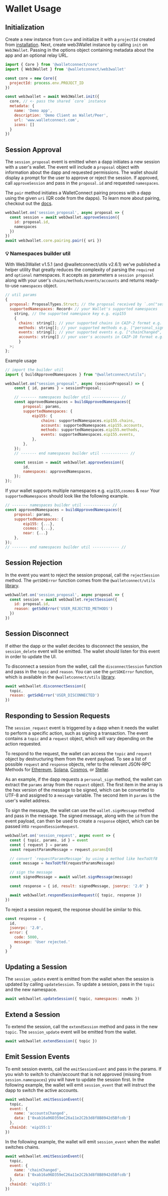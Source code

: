 # Wallet Usage

## Initialization

Create a new instance from `Core` and initialize it with a `projectId` created from [installation](./installation.md). Next, create web3Wallet instance by calling `init` on `Web3Wallet`. Passing in the options object containing metadata about the app and an optional relay URL.

```javascript
import { Core } from '@walletconnect/core'
import { Web3Wallet } from '@walletconnect/web3wallet'

const core = new Core({
  projectId: process.env.PROJECT_ID
})

const web3wallet = await Web3Wallet.init({
  core, // <- pass the shared `core` instance
  metadata: {
    name: 'Demo app',
    description: 'Demo Client as Wallet/Peer',
    url: 'www.walletconnect.com',
    icons: []
  }
})
```

## Session Approval

The `session_proposal` event is emitted when a dapp initiates a new session with a user's wallet. The event will include a `proposal` object with information about the dapp and requested permissions. The wallet should display a prompt for the user to approve or reject the session. If approved, call `approveSession` and pass in the `proposal.id` and requested `namespaces`.

The `pair` method initiates a WalletConnect pairing process with a dapp using the given `uri` (QR code from the dapps). To learn more about pairing, checkout out the [docs](../core/pairing-api.md).

```javascript
web3wallet.on('session_proposal', async proposal => {
  const session = await web3wallet.approveSession({
    id: proposal.id,
    namespaces
  })
})
await web3wallet.core.pairing.pair({ uri })
```
### 💡 Namespaces builder util
With Web3Wallet v1.5.1 (and @walletconnect/utils v2.6.1) we've published a helper utility that greatly reduces the complexity of parsing the `required` and `optional` namespaces. It accepts as parameters a `session proposal` along with your user's `chains/methods/events/accounts` and returns ready-to-use `namespaces` object.
```javascript
// util params
{
  proposal: ProposalTypes.Struct; // the proposal received by `.on("session_proposal")`
  supportedNamespaces: Record< // your Wallet's supported namespaces
    string, // the supported namespace key e.g. eip155
    { 
      chains: string[]; // your supported chains in CAIP-2 format e.g. ["eip155:1", "eip155:2", ...]
      methods: string[]; // your supported methods e.g. ["personal_sign", "eth_sendTransaction"]
      events: string[]; // your supported events e.g. ["chainChanged", "accountsChanged"]
      accounts: string[] // your user's accounts in CAIP-10 format e.g. ["eip155:1:0x453d506b1543dcA64f57Ce6e7Bb048466e85e228"]
      }
  >;
};
```
Example usage
```javascript
// import the builder util
import { buildApprovedNamespaces } from "@walletconnect/utils";

web3wallet.on("session_proposal", async (sessionProposal) => {
    const { id, params } = sessionProposal;

    // ------- namespaces builder util ------------ //
    const approvedNamespaces = buildApprovedNamespaces({
        proposal: params,
        supportedNamespaces: {
            eip155: {
                chains: supportedNamespaces.eip155.chains,
                accounts: supportedNamespaces.eip155.accounts,
                methods: supportedNamespaces.eip155.methods,
                events: supportedNamespaces.eip155.events,
            },
        },
    });
    // ------- end namespaces builder util ------------ //

    const session = await web3wallet.approveSession({
        id,
        namespaces: approvedNamespaces,
    });
});
```
If your wallet supports multiple namespaces e.g. `eip155`,`cosmos` & `near`
Your `supportedNamespaces` should look like the following example.
```javascript
// ------- namespaces builder util ------------ //
const approvedNamespaces = buildApprovedNamespaces({
    proposal: params,
    supportedNamespaces: {
        eip155: {...}, 
        cosmos: {...},
        near: {...}
    },
});
// ------- end namespaces builder util ------------ //
``` 

## Session Rejection

In the event you want to reject the session proposal, call the `rejectSession` method. The `getSDKError` function comes from the `@walletconnect/utils` [library](https://github.com/WalletConnect/walletconnect-monorepo/tree/v2.0/packages/utils).

```javascript
web3wallet.on('session_proposal', async proposal => {
  const session = await web3wallet.rejectSession({
    id: proposal.id,
    reason: getSdkError('USER_REJECTED_METHODS')
  })
})
```

## Session Disconnect

If either the dapp or the wallet decides to disconnect the session, the `session_delete` event will be emitted. The wallet should listen for this event in order to update the UI.

To disconnect a session from the wallet, call the `disconnectSession` function and pass in the `topic` and `reason`. You can use the `getSDKError` function, which is available in the `@walletconnect/utils` [library](https://github.com/WalletConnect/walletconnect-monorepo/tree/v2.0/packages/utils).

```javascript
await web3wallet.disconnectSession({
  topic,
  reason: getSdkError('USER_DISCONNECTED')
})
```

## Responding to Session Requests

The `session_request` event is triggered by a dapp when it needs the wallet to perform a specific action, such as signing a transaction. The event contains a `topic` and a `request` object, which will vary depending on the action requested.

To respond to the request, the wallet can access the `topic` and `request` object by destructuring them from the event payload. To see a list of possible `request` and `response` objects, refer to the relevant JSON-RPC Methods for [Ethereum](../../advanced/rpc-reference/ethereum-rpc.md), [Solana](../../advanced/rpc-reference/solana-rpc.md), [Cosmos](../../advanced/rpc-reference/cosmos-rpc.md), or [Stellar](../../advanced/rpc-reference/stellar-rpc.md).

As an example, if the dapp requests a `personal_sign` method, the wallet can extract the `params` array from the `request` object. The first item in the array is the hex version of the message to be signed, which can be converted to UTF-8 and assigned to a `message` variable. The second item in `params` is the user's wallet address.

To sign the message, the wallet can use the `wallet.signMessage` method and pass in the message. The signed message, along with the `id` from the event payload, can then be used to create a `response` object, which can be passed into `respondSessionRequest`.

```javascript
web3wallet.on('session_request', async event => {
  const { topic, params, id } = event
  const { request } = params
  const requestParamsMessage = request.params[0]

  // convert `requestParamsMessage` by using a method like hexToUtf8
  const message = hexToUtf8(requestParamsMessage)

  // sign the message
  const signedMessage = await wallet.signMessage(message)

  const response = { id, result: signedMessage, jsonrpc: '2.0' }

  await web3wallet.respondSessionRequest({ topic, response })
})
```

To reject a session request, the response should be similar to this.

```javascript
const response = {
  id,
  jsonrpc: '2.0',
  error: {
    code: 5000,
    message: 'User rejected.'
  }
}
```

## Updating a Session

The `session_update` event is emitted from the wallet when the session is updated by calling `updateSession`. To update a session, pass in the `topic` and the new namespace.

```javascript
await web3wallet.updateSession({ topic, namespaces: newNs })
```

## Extend a Session

To extend the session, call the `extendSession` method and pass in the new `topic`. The `session_update` event will be emitted from the wallet.

```javascript
await web3wallet.extendSession({ topic })
```

## Emit Session Events

To emit session events, call the `emitSessionEvent` and pass in the params. If you wish to switch to chain/account that is not approved (missing from `session.namespaces`) you will have to update the session first. In the following example, the wallet will emit `session_event` that will instruct the dapp to switch the active accounts.

```javascript
await web3wallet.emitSessionEvent({
  topic,
  event: {
    name: 'accountsChanged',
    data: ['0xab16a96D359eC26a11e2C2b3d8f8B8942d5Bfcdb']
  },
  chainId: 'eip155:1'
})
```

In the following example, the wallet will emit `session_event` when the wallet switches chains.

```javascript
await web3wallet.emitSessionEvent({
  topic,
  event: {
    name: 'chainChanged',
    data: ['0xab16a96D359eC26a11e2C2b3d8f8B8942d5Bfcdb']
  },
  chainId: 'eip155:1'
})
```
